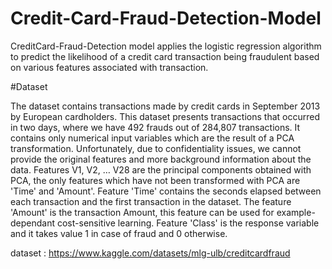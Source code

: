 # Credit-Card-Fraud-Detection-Model

CreditCard-Fraud-Detection model applies the logistic regression algorithm to predict the likelihood of a credit card transaction being fraudulent based on various features associated with transaction.

#Dataset

The dataset contains transactions made by credit cards in September 2013 by European cardholders.
This dataset presents transactions that occurred in two days, where we have 492 frauds out of 284,807 transactions.
It contains only numerical input variables which are the result of a PCA transformation. Unfortunately, due to confidentiality issues, we cannot provide the original features and more background information about the data. Features V1, V2, … V28 are the principal components obtained with PCA, the only features which have not been transformed with PCA are 'Time' and 'Amount'. Feature 'Time' contains the seconds elapsed between each transaction and the first transaction in the dataset. The feature 'Amount' is the transaction Amount, this feature can be used for example-dependant cost-sensitive learning. Feature 'Class' is the response variable and it takes value 1 in case of fraud and 0 otherwise.

dataset : https://www.kaggle.com/datasets/mlg-ulb/creditcardfraud
